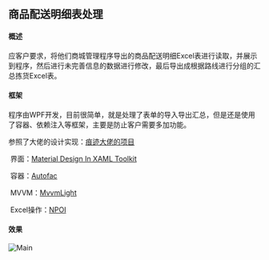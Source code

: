 ## 商品配送明细表处理

#### 概述

​	应客户要求，将他们商城管理程序导出的商品配送明细Excel表进行读取，并展示到程序，然后进行未完善信息的数据进行修改，最后导出成根据路线进行分组的汇总拣货Excel表。 

#### 框架

​	程序由WPF开发，目前很简单，就是处理了表单的导入导出汇总，但是还是使用了容器、依赖注入等框架，主要是防止客户需要多加功能。

参照了大佬的设计实现：[痕迹大佬的项目](https://github.com/HenJigg/WPF-Xamarin-Blazor-Examples)

​	界面：[Material Design In XAML Toolkit](https://github.com/MaterialDesignInXAML/MaterialDesignInXamlToolkit)

​	容器：[Autofac](https://github.com/autofac/Autofac)

​	MVVM：[MvvmLight](https://archive.codeplex.com/?p=mvvmlight)

​	Excel操作：[NPOI](https://github.com/dotnetcore/NPOI)

#### 效果

![Main]( "Main")